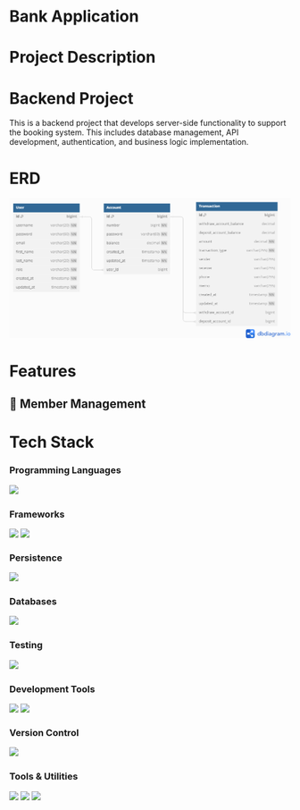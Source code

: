 # Bank Application 

# Project Description 

# Backend Project
This is a backend project that develops server-side functionality to support the booking system. This includes database management, API development, authentication, and business logic implementation.


# ERD
![ERD](./img/bank_erd.png)

# Features 
## 🦱 Member Management


# Tech Stack
### Programming Languages
<img src="https://img.shields.io/badge/java-007396?style=for-the-badge&logo=java&logoColor=white"> 

### Frameworks
<img src="https://img.shields.io/badge/springboot-6DB33F?style=for-the-badge&logo=springboot&logoColor=white"> <img src="https://img.shields.io/badge/Spring_Security-6DB33F?style=for-the-badge&logo=spring&logoColor=white">
  
### Persistence
<img src="https://img.shields.io/badge/JPA-6DB33F?style=for-the-badge">

### Databases
<img src="https://img.shields.io/badge/mysql-4479A1?style=for-the-badge&logo=mysql&logoColor=white"> 

### Testing
<img src="https://img.shields.io/badge/JUnit5-25A162?style=for-the-badge&logo=junit5&logoColor=white">

### Development Tools
<img src="https://img.shields.io/badge/H2-376E99?style=for-the-badge&logo=h2&logoColor=white"> <img src="https://img.shields.io/badge/AOP-FF6C37?style=for-the-badge&logo=aspectj&logoColor=white">

### Version Control  
<img src="https://img.shields.io/badge/git-F05032?style=for-the-badge&logo=git&logoColor=white">

### Tools & Utilities
<img src="https://img.shields.io/badge/gradle-2D4999?style=for-the-badge&logo=gradle&logoColor=white"> <img src="https://img.shields.io/badge/json%20web%20tokens-323330?style=for-the-badge&logo=json-web-tokens&logoColor=pink"> <img src="https://img.shields.io/badge/IntelliJ_IDEA-000000.svg?style=for-the-badge&logo=intellij-idea&logoColor=white">


